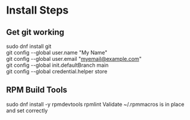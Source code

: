 # Install Steps  

## Get git working  
sudo dnf install git  
git config --global user.name "My Name"  
git config --global user.email "myemail@example.com"  
git config --global init.defaultBranch main  
git config --global credential.helper store  

## RPM Build Tools
sudo dnf install -y rpmdevtools rpmlint
Validate ~/.rpmmacros is in place and set correctly



